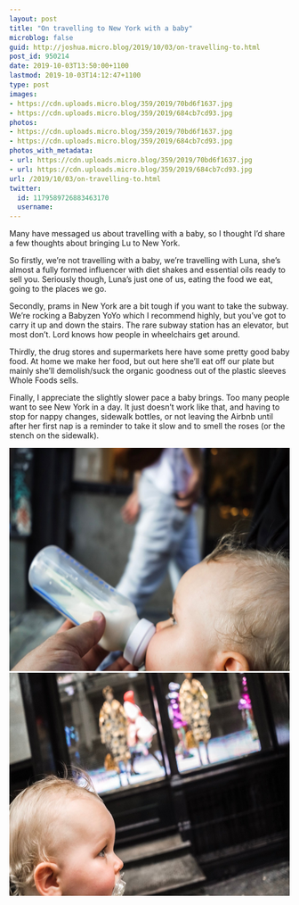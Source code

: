 ```yaml
---
layout: post
title: "On travelling to New York with a baby"
microblog: false
guid: http://joshua.micro.blog/2019/10/03/on-travelling-to.html
post_id: 950214
date: 2019-10-03T13:50:00+1100
lastmod: 2019-10-03T14:12:47+1100
type: post
images:
- https://cdn.uploads.micro.blog/359/2019/70bd6f1637.jpg
- https://cdn.uploads.micro.blog/359/2019/684cb7cd93.jpg
photos:
- https://cdn.uploads.micro.blog/359/2019/70bd6f1637.jpg
- https://cdn.uploads.micro.blog/359/2019/684cb7cd93.jpg
photos_with_metadata:
- url: https://cdn.uploads.micro.blog/359/2019/70bd6f1637.jpg
- url: https://cdn.uploads.micro.blog/359/2019/684cb7cd93.jpg
url: /2019/10/03/on-travelling-to.html
twitter:
  id: 1179589726883463170
  username: 
---
```

Many have messaged us about travelling with a baby, so I thought I’d share a few thoughts about bringing Lu to New York.

So firstly, we’re not travelling with a baby, we’re travelling with Luna, she’s almost a fully formed influencer with diet shakes and essential oils ready to sell you. Seriously though, Luna’s just one of us, eating the food we eat, going to the places we go.

Secondly, prams in New York are a bit tough if you want to take the subway. We’re rocking a Babyzen YoYo which I recommend highly, but you’ve got to carry it up and down the stairs. The rare subway station has an elevator, but most don’t. Lord knows how people in wheelchairs get around.

Thirdly, the drug stores and supermarkets here have some pretty good baby food. At home we make her food, but out here she’ll eat off our plate but mainly she’ll demolish/suck the organic goodness out of the plastic sleeves Whole Foods sells.

Finally, I appreciate the slightly slower pace a baby brings. Too many people want to see New York in a day. It just doesn’t work like that, and having to stop for nappy changes, sidewalk bottles, or not leaving the Airbnb until after her first nap is a reminder to take it slow and to smell the roses (or the stench on the sidewalk).

<img src="uploads/2019/70bd6f1637.jpg" width="600" height="400" alt="" /><img src="uploads/2019/684cb7cd93.jpg" width="600" height="400" alt="" />
